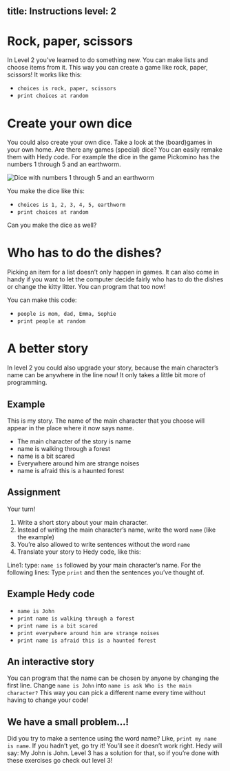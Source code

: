 title: Instructions
level: 2
---
# Rock, paper, scissors

In Level 2 you’ve learned to do something new. You can make lists and choose items from it.  This way you can create a game like rock, paper, scissors!
It works like this:

* `choices is rock, paper, scissors`
* `print choices at random`

# Create your own dice

You could also create your own dice. Take a look at the (board)games in your own home. Are there any games (special) dice? You can easily remake them with Hedy code. For example the dice in the game Pickomino has the numbers 1 through 5 and an earthworm.

![Dice with numbers 1 through 5 and an earthworm](https://cdn.jsdelivr.net/gh/felienne/hedy@24f19e9ac16c981517e7243120bc714912407eb5/coursedata/img/dobbelsteen.jpeg)

You make the dice like this:

* `choices is 1, 2, 3, 4, 5, earthworm`
* `print choices at random`

Can you make the dice as well?

# Who has to do the dishes?

Picking an item for a list doesn’t only happen in games. It can also come in handy if you want to let the computer decide fairly who has to do the dishes or change the kitty litter.
You can program that too now!

You can make this code:

* `people is mom, dad, Emma, Sophie`
* `print people at random`

# A better story

In level 2 you could also upgrade your story, because the main character’s name can be anywhere in the line now! It only takes a little bit more of programming.


## Example
This is my story. The name of the main character that you choose will appear in the place where it now says name.

* The main character of the story is name
* name is walking through a forest
* name is a bit scared
* Everywhere around him are strange noises
* name is afraid this is a haunted forest

## Assignment

Your turn!

1. Write a short story about your main character.
2. Instead of writing the main character’s name, write the word `name` (like the example)
3. You’re also allowed to write sentences without the word `name`
4. Translate your story to Hedy code, like this:

Line1: type: `name is` followed by your main character’s name.
For the following lines:
Type `print` and then the sentences you’ve thought of.

## Example Hedy code
* `name is John`
* `print name is walking through a forest`
* `print name is a bit scared`
* `print everywhere around him are strange noises`
* `print name is afraid this is a haunted forest`

## An interactive story
You can program that the name can be chosen by anyone by changing the first line. Change `name is John` into `name is ask Who is the main character?`
This way you can pick a different name every time without having to change your code!

## We have a small problem…!
Did you try to make a sentence using the word name? Like, `print my name is name`.
If you hadn’t yet, go try it! You’ll see it doesn’t work right. Hedy will say: My John is John. Level 3 has a solution for that, so if you’re done with these exercises go check out level 3!

